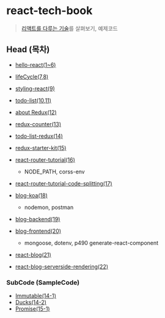 # react-tech-book
> [리액트를 다루는 기술](http://www.yes24.com/24/goods/62597469)를 살펴보기, 예제코드 

## Head (목차)

- [hello-react(1~6)](https://github.com/liante0904/react-tech-book/tree/master/hello-react)
- [lifeCycle(7,8)](https://github.com/liante0904/react-tech-book/tree/master/lifecycle)
- [styling-react(9)](https://github.com/liante0904/react-tech-book/tree/master/styling-react)
- [todo-list(10,11)](https://github.com/liante0904/react-tech-book/tree/master/todo-list)
- [about Redux(12)](https://gist.github.com/liante0904/4a5b3dd6a03134e49a501c994db410db)
- [redux-counter(13)](https://github.com/liante0904/react-tech-book/tree/master/redux-counter)
- [todo-list-redux(14)](https://github.com/liante0904/react-tech-book/tree/master/todo-list-redux)

- [redux-starter-kit(15)](https://github.com/liante0904/react-tech-book/tree/master/redux-starter-kit)
- [react-router-tutorial(16)](https://github.com/liante0904/react-tech-book/tree/master/react-router-tutorial)
    - NODE_PATH, corss-env
- [react-router-tutorial-code-splitting(17)](https://github.com/liante0904/react-tech-book/tree/master/react-router-tutorial-code-splitting)
- [blog-koa(18)](https://github.com/liante0904/react-tech-book/tree/master/blog-koa)
    - nodemon, postman
- [blog-backend(19)](https://github.com/liante0904/react-tech-book/tree/master/blog)
- [blog-frontend(20)](https://github.com/liante0904/react-tech-book/tree/master/blog-frontend)
    - mongoose, dotenv, p490 generate-react-component
- [react-blog(21)](https://github.com/liante0904/react-tech-book/tree/master/react-blog/)
- [react-blog-serverside-rendering(22)](https://github.com/liante0904/react-tech-book/tree/master/react-blog-serverside-rendering/)



### SubCode (SampleCode)
- [Immutable(14-1)](https://github.com/liante0904/react-tech-book/blob/master/sampleCode/14-1%20Immutable.js)
- [Ducks(14-2)](https://github.com/liante0904/react-tech-book/blob/master/sampleCode/14-2%20Ducks.js)
- [Promise(15-1)](https://github.com/liante0904/react-tech-book/blob/master/sampleCode/15-1%20Promise.js)
